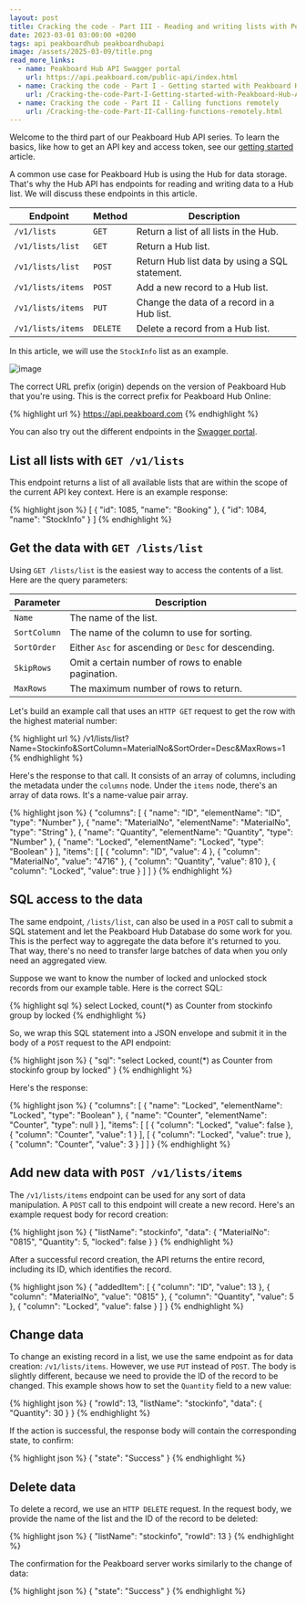 ```yaml
---
layout: post
title: Cracking the code - Part III - Reading and writing lists with Peakboard Hub API
date: 2023-03-01 03:00:00 +0200
tags: api peakboardhub peakboardhubapi
image: /assets/2025-03-09/title.png
read_more_links:
  - name: Peakboard Hub API Swagger portal
    url: https://api.peakboard.com/public-api/index.html
  - name: Cracking the code - Part I - Getting started with Peakboard Hub API
    url: /Cracking-the-code-Part-I-Getting-started-with-Peakboard-Hub-API.html
  - name: Cracking the code - Part II - Calling functions remotely
    url: /Cracking-the-code-Part-II-Calling-functions-remotely.html
---
```


Welcome to the third part of our Peakboard Hub API series. To learn the basics, like how to get an API key and access token, see our [getting started](/Cracking-the-code-Part-I-Getting-started-with-Peakboard-Hub-API.html) article.

A common use case for Peakboard Hub is using the Hub for data storage. That's why the Hub API has endpoints for reading and writing data to a Hub list. We will discuss these endpoints in this article.

| Endpoint          | Method   | Description                                  |
| ----------------- | -------- | -------------------------------------------- |
| `/v1/lists`       | `GET`    | Return a list of all lists in the Hub.       |
| `/v1/lists/list`  | `GET`    | Return a Hub list.                           |
| `/v1/lists/list`  | `POST`   | Return Hub list data by using a SQL statement.|
| `/v1/lists/items` | `POST`   | Add a new record to a Hub list.              |
| `/v1/lists/items` | `PUT`    | Change the data of a record in a Hub list.   |
| `/v1/lists/items` | `DELETE` | Delete a record from a Hub list.             |

In this article, we will use the `StockInfo` list as an example.

![image](/assets/2025-03-09/010.png)

The correct URL prefix (origin) depends on the version of Peakboard Hub that you're using. This is the correct prefix for Peakboard Hub Online:

{% highlight url %}
https://api.peakboard.com
{% endhighlight %}

You can also try out the different endpoints in the [Swagger portal](https://api.peakboard.com/public-api/index.html).

## List all lists with `GET /v1/lists`

This endpoint returns a list of all available lists that are within the scope of the current API key context. Here is an example response:

{% highlight json %}
[
  {
    "id": 1085,
    "name": "Booking"
  },
  {
    "id": 1084,
    "name": "StockInfo"
  }
]
{% endhighlight %}

## Get the data with `GET /lists/list`

Using `GET /lists/list` is the easiest way to access the contents of a list. Here are the query parameters:

| Parameter    | Description                                         |
| ------------ | --------------------------------------------------- |
| `Name`       | The name of the list.                               |
| `SortColumn` | The name of the column to use for sorting.          |
| `SortOrder`  | Either `Asc` for ascending or `Desc` for descending. |
| `SkipRows`   | Omit a certain number of rows to enable pagination. |
| `MaxRows`    | The maximum number of rows to return.               |

Let's build an example call that uses an `HTTP GET` request to get the row with the highest material number:

{% highlight url %}
/v1/lists/list?Name=Stockinfo&SortColumn=MaterialNo&SortOrder=Desc&MaxRows=1
{% endhighlight %}

Here's the response to that call. It consists of an array of columns, including the metadata under the `columns` node. Under the `items` node, there's an array of data rows. It's a name-value pair array.

{% highlight json %}
{
  "columns": [
    {
      "name": "ID",
      "elementName": "ID",
      "type": "Number"
    },
    {
      "name": "MaterialNo",
      "elementName": "MaterialNo",
      "type": "String"
    },
    {
      "name": "Quantity",
      "elementName": "Quantity",
      "type": "Number"
    },
    {
      "name": "Locked",
      "elementName": "Locked",
      "type": "Boolean"
    }
  ],
  "items": [
    [
      {
        "column": "ID",
        "value": 4
      },
      {
        "column": "MaterialNo",
        "value": "4716"
      },
      {
        "column": "Quantity",
        "value": 810
      },
      {
        "column": "Locked",
        "value": true
      }
    ]
  ]
}
{% endhighlight %}

## SQL access to the data

The same endpoint, `/lists/list`, can also be used in a `POST` call to submit a SQL statement and let the Peakboard Hub Database do some work for you. This is the perfect way to aggregate the data before it's returned to you. That way, there's no need to transfer large batches of data when you only need an aggregated view.

Suppose we want to know the number of locked and unlocked stock records from our example table. Here is the correct SQL:

{% highlight sql %}
select Locked, count(*) as Counter from stockinfo group by locked
{% endhighlight %}

So, we wrap this SQL statement into a JSON envelope and submit it in the body of a `POST` request to the API endpoint:

{% highlight json %}
{
  "sql": "select Locked, count(*) as Counter from stockinfo group by locked"
}
{% endhighlight %}

Here's the response:

{% highlight json %}
{
  "columns": [
    {
      "name": "Locked",
      "elementName": "Locked",
      "type": "Boolean"
    },
    {
      "name": "Counter",
      "elementName": "Counter",
      "type": null
    }
  ],
  "items": [
    [
      {
        "column": "Locked",
        "value": false
      },
      {
        "column": "Counter",
        "value": 1
      }
    ],
    [
      {
        "column": "Locked",
        "value": true
      },
      {
        "column": "Counter",
        "value": 3
      }
    ]
  ]
}
{% endhighlight %}

## Add new data with `POST /v1/lists/items`

The `/v1/lists/items` endpoint can be used for any sort of data manipulation. A `POST` call to this endpoint will create a new record. Here's an example request body for record creation:

{% highlight json %}
{
    "listName": "stockinfo",
    "data": {
        "MaterialNo": "0815",
        "Quantity": 5,
        "locked": false
    }
}
{% endhighlight %}

After a successful record creation, the API returns the entire record, including its ID, which identifies the record.

{% highlight json %}
{
  "addedItem": [
    {
      "column": "ID",
      "value": 13
    },
    {
      "column": "MaterialNo",
      "value": "0815"
    },
    {
      "column": "Quantity",
      "value": 5
    },
    {
      "column": "Locked",
      "value": false
    }
  ]
}
{% endhighlight %}

## Change data

To change an existing record in a list, we use the same endpoint as for data creation: `/v1/lists/items`. However, we use `PUT` instead of `POST`. The body is slightly different, because we need to provide the ID of the record to be changed. This example shows how to set the `Quantity` field to a new value:

{% highlight json %}
{
  "rowId": 13,
  "listName": "stockinfo",
  "data": {
    "Quantity": 30
  }
}
{% endhighlight %}

If the action is successful, the response body will contain the corresponding state, to confirm:

{% highlight json %}
{
  "state": "Success"
}
{% endhighlight %}

## Delete data

To delete a record, we use an `HTTP DELETE` request. In the request body, we provide the name of the list and the ID of the record to be deleted:


{% highlight json %}
{
  "listName": "stockinfo",
  "rowId": 13
}
{% endhighlight %}

The confirmation for the Peakboard server works similarly to the change of data:

{% highlight json %}
{
  "state": "Success"
}
{% endhighlight %}
